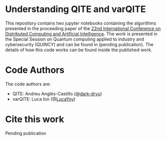 # Understanding QITE and varQITE

This repository contains two jupyter notebooks containing the algorithms presented in the proceeding paper of the [22nd International Conference on Distributed Computing and Artificial Intelligence](https://www.dcai-conference.net/). The work is presented in the Special Session on Quantum computing applied to industry and cybersecurity (QUINCY) and can be found in (pending publication). The details of how this code works can be found inside the published work.

# Code Authors
The code authors are:

- QITE: Andreu Anglés-Castillo (@[dark-dryu](https://github.com/dark-dryu/))
- varQITE: Luca Ion (@[LucaYoy](https://github.com/LucaYoy))

# Cite this work

Pending publication
